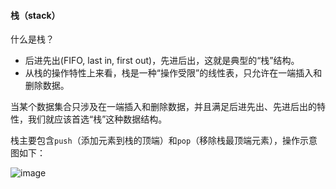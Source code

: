 #### 栈（stack）

什么是栈？

- 后进先出(FIFO, last in, first out)，先进后出，这就是典型的“栈”结构。
- 从栈的操作特性上来看，栈是一种“操作受限”的线性表，只允许在一端插入和删除数据。

当某个数据集合只涉及在一端插入和删除数据，并且满足后进先出、先进后出的特性，我们就应该首选“栈”这种数据结构。

栈主要包含`push`（添加元素到栈的顶端）和`pop`（移除栈最顶端元素），操作示意图如下：

![image](https://user-images.githubusercontent.com/6022948/57211882-7a98c580-7014-11e9-9488-4e6dd400b92b.png)